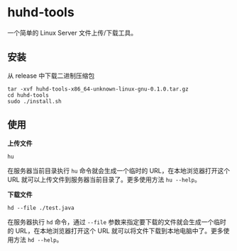 # huhd-tools

一个简单的 Linux Server 文件上传/下载工具。

## 安装
从 release 中下载二进制压缩包
``` shell
tar -xvf huhd-tools-x86_64-unknown-linux-gnu-0.1.0.tar.gz
cd huhd-tools
sudo ./install.sh
```

## 使用

**上传文件**
``` shell
hu
```
在服务器当前目录执行 `hu` 命令就会生成一个临时的 URL，在本地浏览器打开这个 URL 就可以上传文件到服务器当前目录了。更多使用方法 `hu --help`。


**下载文件**
``` shell
hd --file ./test.java
```
在服务器执行 `hd` 命令，通过 `--file` 参数来指定要下载的文件就会生成一个临时的 URL，在本地浏览器打开这个 URL 就可以将文件下载到本地电脑中了。更多使用方法 `hd --help`。